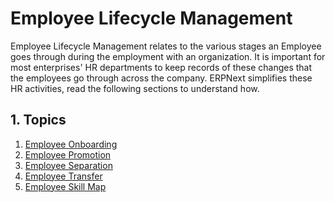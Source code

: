 <!-- add-breadcrumbs -->
# Employee Lifecycle Management

Employee Lifecycle Management relates to the various stages an Employee goes through during the employment with an organization. It is important for most enterprises' HR departments to keep records of these changes that the employees go through across the company. ERPNext simplifies these HR activities, read the following sections to understand how.


## 1. Topics
1. [Employee Onboarding](/docs/user/manual/en/human-resources/employee-onboarding)
1. [Employee Promotion](/docs/user/manual/en/human-resources/employee_promotion)
1. [Employee Separation](/docs/user/manual/en/human-resources/employee-separation)
1. [Employee Transfer](/docs/user/manual/en/human-resources/employee_transfer)
1. [Employee Skill Map](/docs/user/manual/en/human-resources/employee_skill_map)

